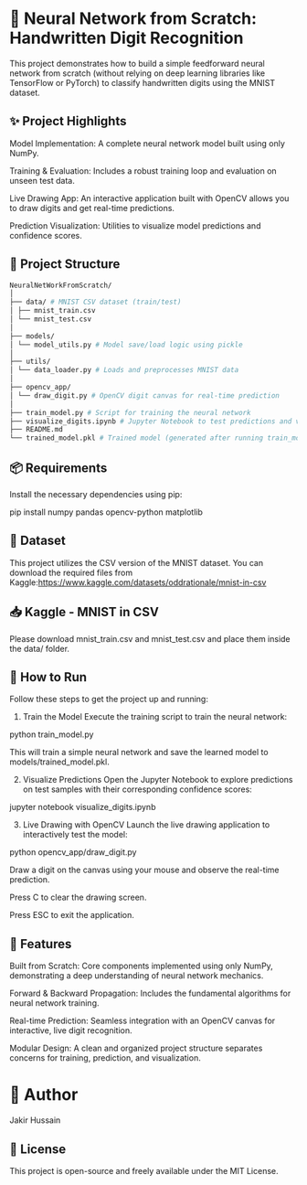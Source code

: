 # **🧠 Neural Network from Scratch: Handwritten Digit Recognition**
This project demonstrates how to build a simple feedforward neural network from scratch (without relying on deep learning libraries like TensorFlow or PyTorch) to classify handwritten digits using the MNIST dataset.

## **✨ Project Highlights**
Model Implementation: A complete neural network model built using only NumPy.

Training & Evaluation: Includes a robust training loop and evaluation on unseen test data.

Live Drawing App: An interactive application built with OpenCV allows you to draw digits and get real-time predictions.

Prediction Visualization: Utilities to visualize model predictions and confidence scores.

## **📁 Project Structure**

```bash
NeuralNetWorkFromScratch/
│
├── data/ # MNIST CSV dataset (train/test)
│ ├── mnist_train.csv
│ └── mnist_test.csv
│
├── models/
│ └── model_utils.py # Model save/load logic using pickle
│
├── utils/
│ └── data_loader.py # Loads and preprocesses MNIST data
│
├── opencv_app/
│ └── draw_digit.py # OpenCV digit canvas for real-time prediction
│
├── train_model.py # Script for training the neural network
├── visualize_digits.ipynb # Jupyter Notebook to test predictions and visualize results
├── README.md
└── trained_model.pkl # Trained model (generated after running train_model.py)
```
## **📦 Requirements**
Install the necessary dependencies using pip:

pip install numpy pandas opencv-python matplotlib

## **🧪 Dataset**
This project utilizes the CSV version of the MNIST dataset. You can download the required files from Kaggle:https://www.kaggle.com/datasets/oddrationale/mnist-in-csv

## **📥 Kaggle - MNIST in CSV**

Please download mnist_train.csv and mnist_test.csv and place them inside the data/ folder.

## **🚀 How to Run**
Follow these steps to get the project up and running:

1. Train the Model
Execute the training script to train the neural network:

python train_model.py

This will train a simple neural network and save the learned model to models/trained_model.pkl.

2. Visualize Predictions
Open the Jupyter Notebook to explore predictions on test samples with their corresponding confidence scores:

jupyter notebook visualize_digits.ipynb

3. Live Drawing with OpenCV
Launch the live drawing application to interactively test the model:

python opencv_app/draw_digit.py

Draw a digit on the canvas using your mouse and observe the real-time prediction.

Press C to clear the drawing screen.

Press ESC to exit the application.

## **📌 Features**
Built from Scratch: Core components implemented using only NumPy, demonstrating a deep understanding of neural network mechanics.

Forward & Backward Propagation: Includes the fundamental algorithms for neural network training.

Real-time Prediction: Seamless integration with an OpenCV canvas for interactive, live digit recognition.

Modular Design: A clean and organized project structure separates concerns for training, prediction, and visualization.

# **🤖 Author**
Jakir Hussain

## **📄 License**
This project is open-source and freely available under the MIT License.

